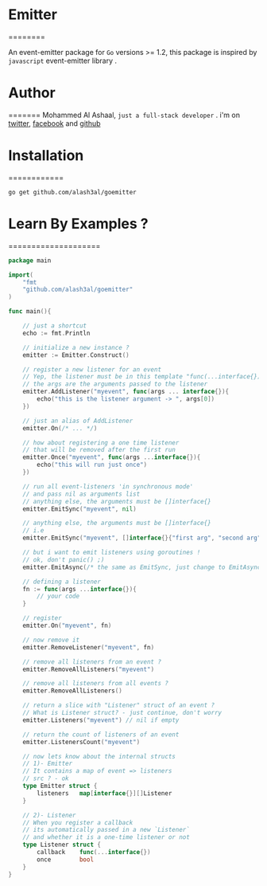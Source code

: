  # Emitter
========

An event-emitter package for `Go` versions >= 1.2, this package is inspired by `javascript` event-emitter library . 

 # Author
=======
Mohammed Al Ashaal, `just a full-stack developer`  .
i'm on [twitter](https://www.twitter.com/m7medalash3al), [facebook](https://www.facebook.com/alash3al) and [github](https://www.github.com/alash3al)

 # Installation
============

`go get github.com/alash3al/goemitter`

 # Learn By Examples ?
====================

```go
package main

import(
	"fmt
	"github.com/alash3al/goemitter"
)

func main(){

	// just a shortcut
	echo := fmt.Println

	// initialize a new instance ?
	emitter := Emitter.Construct()

	// register a new listener for an event
	// Yep, the listener must be in this template "func(...interface{})"
	// the args are the arguments passed to the listener
	emitter.AddListener("myevent", func(args ... interface{}){
		echo("this is the listener argument -> ", args[0])
	})

	// just an alias of AddListener
	emitter.On(/* ... */)

	// how about registering a one time listener
	// that will be removed after the first run
	emitter.Once("myevent", func(args ...interface{}){
		echo("this will run just once")
	})

	// run all event-listeners 'in synchronous mode'
	// and pass nil as arguments list
	// anything else, the arguments must be []interface{}
	emitter.EmitSync("myevent", nil)

	// anything else, the arguments must be []interface{}
	// i.e
	emitter.EmitSync("myevent", []interface{}{"first arg", "second arg"})

	// but i want to emit listeners using goroutines !
	// ok, don't panic() ;)
	emitter.EmitAsync(/* the same as EmitSync, just change to EmitAsync :) */)

	// defining a listener
	fn := func(args ...interface{}){
		// your code
	}

	// register
	emitter.On("myevent", fn)

	// now remove it
	emitter.RemoveListener("myevent", fn)

	// remove all listeners from an event ?
	emitter.RemoveAllListeners("myevent")

	// remove all listeners from all events ?
	emitter.RemoveAllListeners()

	// return a slice with "Listener" struct of an event ?
	// What is Listener struct? - just continue, don't worry 
	emitter.Listeners("myevent") // nil if empty

	// return the count of listeners of an event
	emitter.ListenersCount("myevent")

	// now lets know about the internal structs
	// 1)- Emitter
	// It contains a map of event => listeners
	// src ? - ok
	type Emitter struct {
		listeners	map[interface{}][]Listener
	}

	// 2)- Listener
	// When you register a callback
	// its automatically passed in a new `Listener`
	// and whether it is a one-time listener or not
	type Listener struct {
		callback	func(...interface{})
		once		bool
	}
}
```
